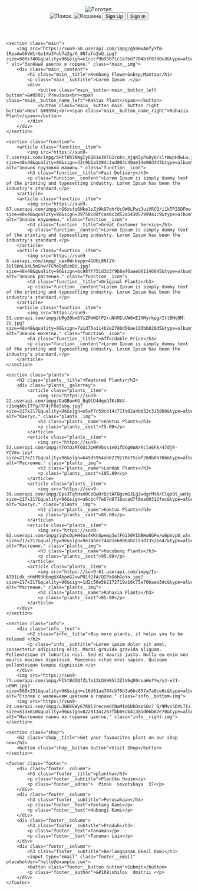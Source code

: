 
<!DOCTYPE html>
<html lang="ru">
<head>
    <meta charset="UTF-8">
    <meta name="viewport" content="width=device-width, initial-scale=1.0">
    <link rel="stylesheet" href="./pages/index.css">
    <title>Plant Shop</title>
</head>
<body class="page">
    <header class="nav">
        <img src="https://sun9-7.userapi.com/impg/t9poa7CAk3FU5-Bu2db5Fsjh_iD17lmboy3SVw/rJBXO3O9-Hs.jpg?size=36x36&quality=96&sign=ba5f2f676bb7b6f38dca0cb3de5e5ebf&type=album" alt="Логотип." class="nav__logo">
        <div class="nav__right">
            <img src="https://sun9-78.userapi.com/impg/7eYWv5QJ0cHD7NG_QSAxskVqaV0C9-qWwHA8vQ/5snqGRNQTmg.jpg?size=20x20&quality=96&sign=644695a7bce3c7c2d6ef1ef20461a0b9&type=album" alt="Поиск." class="nav__search">
            <img src="https://sun9-74.userapi.com/impg/N01iB1tBLHbp4EBLHK_UV1dxMkNGtdlh_sGOGQ/9P-TmrkpY1c.jpg?size=20x20&quality=96&sign=71a743961402deabbd04a2317cb249e7&type=album" alt="Корзина" class="nav__shop">
            <button class="nav__sign button">Sign Up</button>
            <button class="nav__sign nav__sign_active button">Sign In</button>
        </div>
    </header >

    <section class="main">
        <img src="https://sun9-50.userapi.com/impg/g59HxA6fyYfm-1RpaAwG6VW1rGp1Xu3Yob7a2g/A_8Nfafo2oQ.jpg?size=608x740&quality=96&sign=e1cccf9b93871c1e7bd7704b3f87d0cd&type=album
    " alt="Зелёный цветок в горшке." class="main__img">
        <div class="main__content">
            <h1 class="main__title">Kembang Flower&nbsp;Mantap</h1>
            <p class="main__subtitle">Lorem Ipsum .</p>
            <div>
                <button class="main__button main__button_left button">&#8592; Previous<br><span class="main__button_name_left">Kaktus Plant</span></button>
                <button class="main__button main__button_right button">Next &#8594;<br><span class="main__button_name_right">Rahasia Plant</span></button>
            </div>
        </div>
    </section> 

    <section class="function">
        <article class="function__item">
            <img src="https://sun9-7.userapi.com/impg/5HtT8h3NNgIyEQ61e3XFG2cobs_XjqK5yPu0yQ/slrWwpHdwLw.jpg?size=48x48&quality=96&sign=32c9b1a129dc2ad004c49ae14e00d447&type=album" alt="Значок грузовой машины." class="function__icon">
            <h3 class="function__title">Fast Delivery</h3>
            <p class="function__content">Lorem Ipsum is simply dummy text of the printing and typesetting industry. Lorem Ipsum has been the industry's standard.</p>
        </article>
        <article class="function__item">
            <img src="https://sun9-67.userapi.com/impg/rG6xsfq6Hke1sZj0kO7ohfUcOW0LPwi3uiVRCQ/i1kTP2SDFmo.jpg?size=48x48&quality=96&sign=39758cddfcae8c2d52a543057999a1c9&type=album" alt="Значок наушники." class="function__icon">
            <h3 class="function__title">Great Customer Service</h3>
            <p class="function__content">Lorem Ipsum is simply dummy text of the printing and typesetting industry. Lorem Ipsum has been the industry's standard.</p>
        </article>
        <article class="function__item">
            <img src="https://sun9-8.userapi.com/impg/_oax0Wckeppv4GOHi8Nl2V-3UlSHnLkXL5mGhw/FCMoDpRimDU.jpg?size=48x48&quality=96&sign=bc98ff751d3b3f9b8af6aaeb61146645&type=album" alt="Значок растения." class="function__icon">
            <h3 class="function__title">Original Plants</h3>
            <p class="function__content">Lorem Ipsum is simply dummy text of the printing and typesetting industry. Lorem Ipsum has been the industry's standard.</p>
        </article>
        <article class="function__item">
            <img src="https://sun9-31.userapi.com/impg/bRg30bmSYsZFmWQfP2ruNhMIuUW6vE1HMyrkpg/IttBMq9M-2U.jpg?size=48x48&quality=96&sign=7a1d75a114b2e2780d50ae193bb026d5&type=album" alt="Значок монетки." class="function__icon">
            <h3 class="function__title">Affordable Price</h3>
            <p class="function__content">Lorem Ipsum is simply dummy text of the printing and typesetting industry. Lorem Ipsum has been the industry's standard.</p>
        </article>
    </section>

    <section class="plants">
        <h2 class="plants__title">Featured Plants</h2>
        <div class="plants__galerrey">
            <article class="plants__item">
                <img src="https://sun9-22.userapi.com/impg/DaQBuwKG_BqOlD4dqeGfKsNVV-cJbdgA0c1TYg/RF4jF8e5sbg.jpg?size=217x217&quality=96&sign=e5af7c59cb14c71fa02a4b052c3158b0&type=album" alt="Кактус." class="plants__img">
                <h3 class="plants__name">Kaktus Plants</h3>
                <p class="plants__cost">75.00</p>
            </article>
            <article class="plants__item">
                <img src="https://sun9-53.userapi.com/impg/sTOtOzMTGO13pWRVbss1e01fDOg0WArkcln6FA/47djR-YCVEo.jpg?size=217x217&quality=96&sign=645d5954ab6279270e75caf268b8576b&type=album" alt="Растение." class="plants__img">
                <h3 class="plants__name">Landak Plants</h3>
                <p class="plants__cost">105.00</p>
            </article>
            <article class="plants__item">
                <img src="https://sun9-39.userapi.com/impg/Eps3TqhHsm0CzQw0rBctAFQgvmGJLg2wdgrMtA/ClqzOt_wnHg.jpg?size=217x217&quality=96&sign=a6cbcf7e67d8718acad7f8ead9312fec&type=album" alt="Кактус." class="plants__img">
                <h3 class="plants__name">Kaktus Plants</h3>
                <p class="plants__cost">85.00</p>
            </article>
            <article class="plants__item">
                <img src="https://sun9-62.userapi.com/impg/iqhcDpHH4us4KKnSpemp3wlFGi50VIDBHwNGFw/w0pVvpO_w5s.jpg?size=217x217&quality=96&sign=9e745ec744d1e6896ab2153d13521e47&type=album" alt="Растение." class="plants__img">
                <h3 class="plants__name">Kecubung Plants</h3>
                <p class="plants__cost">95.00</p>
            </article>
            <article class="plants__item">
                <img src="https://sun9-61.userapi.com/impg/Is-ATB1Ldk_nHnM93Hbog6XAbpeG2vwPN1f2fA/QIPkG6bGpYo.jpg?size=217x217&quality=96&sign=1d2c56e5b2172719a16c75a70baee3dc&type=album" alt="Растение." class="plants__img">
                <h3 class="plants__name">Rahasia Plants</h3>
                <p class="plants__cost">85.00</p>
            </article>
        </div>
    </section>

    <section class="info">
        <div class="info__text">
            <h2 class="info__title">Buy more plants, it helps you to be relaxed </h2>
            <p class="info__subtitle">Lorem ipsum dolor sit amet, consectetur adipiscing elit. Morbi gravida gravida aliquam. Pellentesque et lobortis nisl. Sed et mauris justo. Nulla eu enim non mauris maximus dignissim. Maecenas vitae eros sapien. Quisque pellentesque tempus dignissim.</p>
        </div>
        <img src="https://sun9-77.userapi.com/impg/FI5tBdIQfZLTs13LQVH95l3ZlV6qD0rvaHofYw/yJ-e71-uDWM.jpg?size=568x251&quality=96&sign=c16d61aa784cb76b3a6bc657a7a0ce0c&type=album" alt="Столик с маленьким цветком в горшке." class="info__bottom-img">
        <img src="https://sun9-24.userapi.com/impg/uJWEKEWy67R8l2recsm6CNaMIm6DbOasSOx7_Q/9Mvn5DVLTIs.jpg?size=513x610&quality=96&sign=822813a1267fbb06cb41381d06b87e70&type=album" alt="Настенное панно из горшков цветов." class="info__right-img">
    </section>

    <section class="shop">
        <h2 class="shop__title">Get your favourites plant on our shop now</h2>
        <button class="shop__button button">Visit Shop</button>
    </section>

    <footer class="footer">
        <div class="footer__column">
            <h3 class="footer__title">plantku</h3>
            <p class="footer__subtitle">Plantku House</p>
            <p class="footer__adres">  Pinsk  sovetskaya  37</p>
        </div>
        <div class="footer__column">
            <h3 class="footer__subtitle">Perusahaan</h3>
            <p class="footer__text">Tentang Kami</p>
            <p class="footer__text">Hubungi Kami</p>
        </div>
        <div class="footer__column">
            <h3 class="footer__subtitle">Produk</h3>
            <p class="footer__text">Tanaman</p>
            <p class="footer__text">Tanaman Lain</p>
        </div>
        <div class="footer__column">
            <h3 class="footer__subtitle">Berlangganan Email Kami</h3>
            <input type="email" class="footer__email" placeholder="hello@example.com">
            <button class="footer__button button">Submit</button>
            <p class="footer__author">&#169;shilov  dmitrii </p>
        </div>
    </footer>
</body>
</html>
